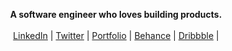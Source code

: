 
<p align="center">
  <b>A software engineer who loves building products.</b><br> <br>
  <a href="https://www.linkedin.com/in/quentin-caron/" target="_blank">LinkedIn</a> |
  <a href="https://dribbble.com/" target="_blank">Twitter</a> |
  <a href="" target="_blank">Portfolio</a> |
  <a href="https://www.behance.net/" target="_blank">Behance</a> |
  <a href="https://dribbble.com/" target="_blank">Dribbble</a> |
  <br><br>
</p>

<!--
**Quentincaron1999/Quentincaron1999** is a ✨ _special_ ✨ repository because its `README.md` (this file) appears on your GitHub profile.

Here are some ideas to get you started:

- 🔭 I’m currently working on ...
- 🌱 I’m currently learning ...
- 👯 I’m looking to collaborate on ...
- 🤔 I’m looking for help with ...
- 💬 Ask me about ...
- 📫 How to reach me: ...
- 😄 Pronouns: ...
- ⚡ Fun fact: ...
-->
